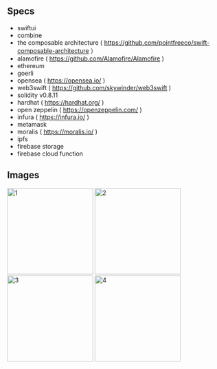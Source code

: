 ## Specs

- swiftui
- combine
- the composable architecture ( https://github.com/pointfreeco/swift-composable-architecture ）
- alamofire ( https://github.com/Alamofire/Alamofire )
- ethereum
- goerli
- opensea ( https://opensea.io/ )
- web3swift ( https://github.com/skywinder/web3swift )
- solidity v0.8.11
- hardhat ( https://hardhat.org/ )
- open zeppelin ( https://openzeppelin.com/ )
- infura ( https://infura.io/ )
- metamask
- moralis ( https://moralis.io/ )
- ipfs
- firebase storage
- firebase cloud function

## Images

<img width="200" alt="1" src="https://user-images.githubusercontent.com/2268288/199671545-fc0c4a64-99d9-477e-a0ba-ea2960b4b82b.png"> <img width="200" alt="2" src="https://user-images.githubusercontent.com/2268288/199671562-11136a0e-a19d-4133-97d6-167cb2dd8259.png"> <img width="200" alt="3" src="https://user-images.githubusercontent.com/2268288/199671572-4973e8e0-3ae7-4439-a9c4-42f03148e482.png"> <img width="200" alt="4" src="https://user-images.githubusercontent.com/2268288/199671581-9abb9142-0987-4c8b-873e-f8aa859f97d8.png">
